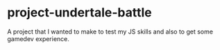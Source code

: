 # project-undertale-battle
A project that I wanted to make to test my JS skills and also to get some gamedev experience.
